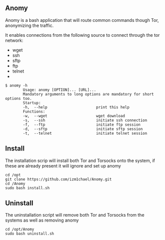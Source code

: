 
## Anomy
Anomy is a bash application that will route common commands though Tor, anonymizing the traffic. 

It enables connections from the following source to connect through the tor network:

 - wget
 - ssh
 - sftp
 - ftp
 - telnet 
 - 
  

    $ anomy -h
            Usage: anomy [OPTION]... [URL]...
            Mandatory arguments to long options are mandatory for short options too.
            Startup:
            -h,  --help                      print this help
            Functions:
            -w,  --wget                      wget download
            -s,  --ssh                       initiate ssh connection
            -f,  --ftp                       initiate ftp session
            -d,  --sftp                      initiate sftp session
            -t,  --telnet                    initiate telnet session

## Install
The installation scrip will install both Tor and Torsocks onto the system, if these are already present it will ignore and set up anomy

    cd /opt
    git clone https://github.com/izm1chael/Anomy.git
    cd /Anomy
    sudo bash install.sh

## Uninstall
The uninstallation script will remove both Tor and Torsocks from the systems as well as removing anomy

    cd /opt/Anomy
    sudo bash uninstall.sh
